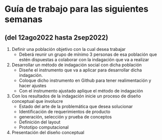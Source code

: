 # Guía de trabajo para las siguientes semanas 
## (del 12ago2022 hasta 2sep2022)
1. Definir una población objetivo con la cual desea trabajar
	- Deberá reunir un grupo de mínimo 3 personas de esa población que estén dispuestas a colaborar con la indagación que va a realizar
2. Desarrollar un método de indagación social con dicha población
	- Diseñe el instrumento que va a aplicar para desarrollar dicha indagación.
	- Coloque dicho instrumento en Github para tener realimentación y hacer ajustes
	- Con el instrumento ajustado aplique el método de indagación
3. Con los resultados de la indagación inicie un proceso de diseño conceptual que involucre
	- Estado del arte de la problemática que desea solucionar
	- Identificación de requerimientos de producto
	- generación, selección y prueba de conceptos
	- Definición del layout 
	- Prototipo computacional
4. Presentación del diseño conceptual